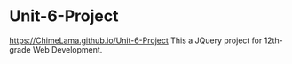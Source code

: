 # Unit-6-Project
https://ChimeLama.github.io/Unit-6-Project
This a JQuery project for 12th-grade Web Development.
